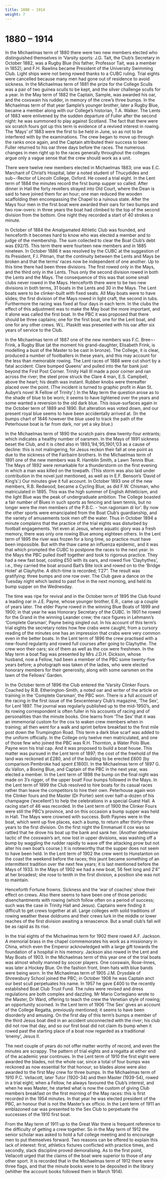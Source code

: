 ```yaml
---
title: 1880 – 1914
weight: 7
---
```


# 1880 – 1914

In the Michaelmas term of 1880 there were two new members elected who distinguished themselves in ‘Varsity sports: J.G. Tait, the Club’s Secretary in October 1882, was a Rugby Blue (his father, Professor Tait, was a member in 1852); and F.H. Rawlins became President of the University Swimming Club. Light ships were not being rowed thanks to a CUBC ruling. Trial eights were cancelled because many men had gone out of residence to avoid sickness. In the Michaelmas term of 1881 the prize for the College Sculls was a pair of two guinea sculls to be kept, and the silver challenge sculls for a year. In the May term of 1882 the Captain, Sample, was awarded his oar, and the coxswain his rudder, in memory of the crew’s three bumps. In the Michaelmas term of that year Sample’s younger brother, later a Rugby Blue, became a member along with our College’s historian, T.A. Walker. The Lents of 1883 were enlivened by the sudden departure of Fuller after the second night: he was summoned to play against Scotland. The fact that there were six scratch fours got up this term is evidence of a revived interest in rowing. The ‘Mays’ of 1883 were the first to be held in June, so as not to be interfered with by the examinations. The crew began to move up through the ranks once again, and the Captain attributed their success to beer. Fuller returned to his oar three days before the races. The numerous changes in men right up to the races generally throughout the colleges argue only a vague sense that the crew should work as a unit.

There were twelve new members elected in Michaelmas 1883; one was E.C. Marchant of Christ’s Hospital, later a noted student of Thucydides and sub¬-Rector of Lincoln College, Oxford. He coxed a trial eight. In the Lent term of 1884 the minutes record the first bump supper so called. After dinner in Hall the forty revellers strayed into Old Court, where the Dean is said to have joined them for an hour; one man reduced the wooden scaffolding then encompassing the Chapel to a ruinous state. After the Mays four men in the first boat were awarded their oars for two bumps and two row-overs: in three years the boat had climbed to the top of the second division from the bottom. One night they recorded a start of 40 strokes a minute.

In October of 1884 the Amalgamated Athletic Club was founded, and henceforth it becomes hard to know who was elected a member and to judge of the membership. The sum collected to clear the Boat Club’s debt was £92/15. This term there were fourteen new members and in 1885 nineteen. In October 1886 it was resolved by the CUBC at the suggestion of its President, F.I. Pitman, that the continuity between the Lents and Mays be broken and that the terms’ races now be independent of one another. Up to this time there had been three divisions. The first rowed only in the Mays, and the third only in the Lents. Thus only the second division rowed in both the Lents and the Mays. The consequence of this was that some small clubs never rowed in the Mays. Henceforth there were to be two new divisions in both terms, 31 boats in the Lents and 30 in the Mays. The Lent boats were to be clinker-built with fixed seats. All May boats were to have slides; the first division of the Mays rowed in light craft, the second in tubs. Furthermore the racing was fixed at four days in each term. In the clubs the effect of this adjustment was to make the May boat the more important, and it alone was called the first boat. In the PBC it was proposed that there should be three captains; one for the first boat, one for the Lent boat, and one for any other crews. W.L. Plaskitt was presented with his oar after six years of service to the Club.

In the Michaelmas term of 1887 one of the new members was F.C. Bree¬-Frink, a Rugby Blue (at the moment his grand-daughter, Elisabeth Frink, is modelling a bust of the Master to be cast in bronze). The College, it is clear, produced a number of footballers in these years, and this may account for the less than memorable rowing. The Lent races of 1888 were cut short by a fatal accident. Clare bumped Queens’ and pulled into the far bank just beyond the First Post Corner. Trinity Hall III made a poor corner and ran across the river; the steel prow struck the Clare 4 man, E.S. Campbell, above the heart; his death was instant. Rubber knobs were thereafter placed over the point. (The incident is turned to graphic profit in Alan St. Aubyn’s novel ‘A Fellow of Trinity’.) In the May term the question arose as to the shade of blue to be worn; it seems to have lightened over the years and some wanted a reversion to the old dark blue. This issue-surfaces again in the October term of 1889 and 1890. But alteration was voted down, and our present royal blue seems to have been accidentally arrived at. (In the bumps chart of 1846 however the blue used to track the path of the Peterhouse boat is far from dark, nor yet a sky blue.)

In the Michaelmas term of 1890 the scratch pairs drew twenty-four entrants; which indicates a healthy number of oarsmen. In the Mays of 1891 sickness beset the Club, and it is cited also in 1893,’94,’95,1901,’03 as a cause of decline: this is not malingering, for Jesus reckon their fall at one point as due to the sickness of the Fairbairn brothers. In the Michaelmas term of 1891 one of the new members was R. Hamblin Smith, a Lawn Tennis Blue. The Mays of 1892 were remarkable for a thunderstorm on the first evening in which a man was killed on the towpath. (This storm was also laid under contribution in the novel just mentioned, as well as in E.F. Benson’s ‘David of King’s’.) Our minutes give it full account. In October 1893 one of the new members, R.B. Redwood, became a Cycling Blue, as did F.W. Chisman, who matriculated in 1895. This was the high summer of English Athleticism, and the light Blue was the peak of undergraduate ambition. The College boasted a fair number of Blues in such sports as fencing and lawn tennis, but no longer were the men members of the P.B.C. - ‘non ragioniam di lor’. By now the other sports were emancipated from the Boat Club’s guardianship, and the variety of amusements took men off the water. Thus in October 1894 a minute complains that the practice of the trial eights was disturbed by football engagements. Yet even at Jesus, where aquatic glory was a fresh memory, there was only one rowing Blue among eighteen others. In the Lent term of 1895 the river was frozen for a long time, so practice must have been impossible. But with the thaw came an influenza epidemic, and it was that which prompted the CUBC to postpone the races to the next year. In the Mays the PBC pulled itself together and took to rigorous practice. They had a new fast boat, costing £50 with its oars, and rowed five ‘Clayhythes’, i.e., they carried the boat around Bait’s Bite lock and rowed on to the ‘Bridge Hotel’ at Clayhythe. A ditch-time is recorded; 1’27”. The result was gratifying: three bumps and one row over. The Club gave a dance on the Tuesday night which lasted to past five in the next morning, and held its bump supper on the Wednesday.

The time was ripe for revival and in the October term of 1895 the Club found a leading oar in J.E. Payne, whose younger brother, E.R., came up a couple of years later. The elder Payne rowed in the winning Blue Boats of 1899 and 1900; in that year he was Honorary Secretary of the CUBC. In 1901 he rowed for the Grand in the winning Leander crew; the race figures in Lehmann’s ‘Complete Oarsman’, Payne being singled out. In his account of this term’s trial eights the secretary notes how few crabs were caught; from a cursory reading of the minutes one has an impression that crabs were very common even in the better boats. In the Lent term of 1896 the crew practised with a new-found regularity and rowed full courses after going to Clayhythe. The crew won their oars; six of them as well as the cox were freshmen. In the May term a boat flag was presented by Mrs J.D.H. Dickson, whose husband, now a Fellow, had been a member of the PBC some twenty-five years before; a photograph was taken of the ladies, who were elected honorary members for their generosity, along with some oarsmen on the lawn of the Fellows’ Garden.

In the October term of 1896 the Club entered the ‘Varsity Clinker Fours. Coached by R.B. Etherington-Smith, a noted oar and writer of the article on training in the ‘Complete Oarsman’, the PBC won. There is a full account of the racing in the first issue of the Sexcentenary Club’s magazine, ‘The Sex’, for Lent 1897. The journal was regularly published up to the mid-1950’s, and its rowing correspondent is often fuller in his accounts of racing and of personalities than the minute books. One learns from ‘The Sex’ that it was an immemorial custom for the cox to waken crew members when in training; all then went for a walk and sprint before breakfast to the first mile post down the Trumpington Road. This term a dark blue scarf was added to the uniform officially. In the College only twelve men matriculated, and one of those few who joined the PBC was R.H. Thornton, a Water Polo Blue. Payne won his trial cap. And it was proposed to build a boat house. This matter was pursued in the Lent term of 1897; the cost of the freehold of the land was reckoned at £280, and of the building to be erected £600 (by comparison Pembroke had spent £1800).	In the Michaelmas term of 1897 G. du Vallon, a Boxing Blue, and Captain of the PBC in the next year, was elected a member. In the Lent term of 1898 the bump on the final night was made on 3’s rigger, of the upper boat! Four bumps followed in the Mays. In the Lent term of 1899 the Club resolved to hire boats for its casual races rather than leave the competitors to hire their own. Peterhouse again won the Clinker fours and the Master (Dr Porter) sent over half-a-dozen of his champagne (‘excellent’) to help the celebrations in a special Guest Hall. A racing start of 46 was recorded. In the Lent term of 1900 the Clinker Fours were still the PBC’s province, and on this occasion a bump supper was held in Hall. The Mays were crowned with success. Both Paynes were in the boat, which went up five places, each a bump, to return after thirty-three years to the first division. On the first night the Emmanuel II cox was so rattled that he drove his boat up the bank and sank her. (Another defensive tactic of the coxswain’s art, now lost in upper divisions, was washing off a bump by waggling the rudder rapidly to wave off the attacking prow but not alter his own boat’s course.) It is noteworthy that the supper does not seem to have been held. In the Lent term of 1902 the crew went to Hunstanton on the coast the weekend before the races; this jaunt became something of an intermittent tradition over the next few years; it is last mentioned before the Mays of 1933. In the Mays of 1902 we had a new boat, 56 feet long and 2’4” at her broadest; she rose to tenth in the first division, a position she was not to maintain.

Henceforth Fortune frowns. Sickness and the ‘war of coaches’ show their effect on crews. Also there seems to have been one of those periodic disenchantments with rowing (which follow often on a period of success; such was the case in Trinity Hall and Jesus). Captains were finding it difficult to get crews together at all. Large colleges with solid traditions of rowing weather these doldrums and their crews lurk in the middle or lower reaches of the first division awaiting a renascence. But a small club’s fall will be as rapid as its rise.

In the trial eights of the Michaelmas term for 1902 there rowed A.F. Jackson. A memorial brass in the chapel commemorates his work as a missionary in China, which even the Emperor acknowledged with a large gift towards the foundation of a hospital in his memory. Jackson also rowed in the Lent and May Boats of 1903. In the Michaelmas term of this year one of the trial boats was almost wholly manned by soccer players. One coxswain, Rose-Innes, was later a Hockey Blue. On the fashion front, linen hats with blue bands were being worn. In the Michaelmas term of 1905 J.M. Drysdale of Shrewsbury School joined the PBC; in October 1908 he was Captain anct our best scull perpetuates his name. In 1957 he gave £400 to the recently established Boat Club Trust Fund. The rules were revised and dress regulations are both complex and dazzling. Mr Mario Cortegiano wrote to the Master, Dr Ward, offering to teach the crew the Venetian style of rowing; an opportunity scorned. In the Lent term of 1906 ‘The Sex’ gives an account of the College Regatta, previously mentioned; it seems to have been disorderly and amusing. On the first day of this term’s bumps a member of the third Jesus boat died in an accident unconnected with the river; his club did not row that day, and so our first boat did not claim its bump when it rowed past the starting place of a boat now regarded as a traditional ‘enemy’, Jesus II.

The next couple of years do not offer matter worthy of record, and even the minutes are scrappy. The pattern of trial eights and a regatta at either end of the academic year continues. In the Lent term of 1910 the first eight were awarded the blades, not the whole oar, since a total of four bumps was reckoned as now essential for that honour; so blades alone were also awarded to the first May crew for three bumps. In the Michaelmas term of 1910 P.C. Vellacott, later Tutor (1920-34) and then Master (1939-54), rowed in a trial eight; when a Fellow, he always favoured the Club’s interest, and when he was Master, he started what is now the custom of giving Club members breakfast on the first morning of the May races: this is first recorded in the 1954 minutes. In that year he was elected president of the PBC, an honour that is not the Master’s ex officio. In the Lent term of 1911 an emblazoned oar was presented to the Sex Club to perpetuate the successes of the 1910 first boat.

From the May term of 1911 up to the Great War there is frequent reference to the difficulty of getting a crew together. So in the May term of 1912 the senior scholar was asked to hold a full college meeting and to encourage men to put themselves forward. Two reasons can be offered to explain this lack of interest: first, athletics fixtures conflicted with practice times, and secondly, slack discipline proved demoralising. As to the first point, Vellacott urged that the claims of the boat were superior to those of any other sport. It is recorded that in the Michaelmas term of 1912 there were three flags, and that the minute books were to be deposited in the library (whither the account books followed them in March 1914).
